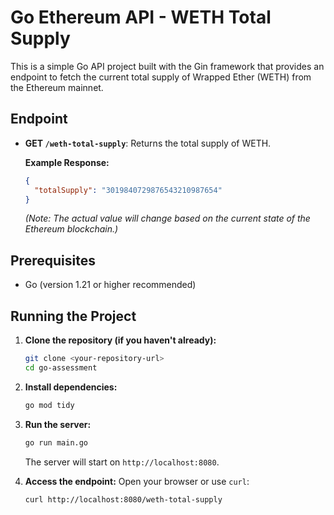 # Go Ethereum API - WETH Total Supply

This is a simple Go API project built with the Gin framework that provides an endpoint to fetch the current total supply of Wrapped Ether (WETH) from the Ethereum mainnet.

## Endpoint

- **GET `/weth-total-supply`**: Returns the total supply of WETH.

  **Example Response:**

  ```json
  {
    "totalSupply": "3019840729876543210987654" 
  }
  ```
  *(Note: The actual value will change based on the current state of the Ethereum blockchain.)*

## Prerequisites

- Go (version 1.21 or higher recommended)

## Running the Project

1.  **Clone the repository (if you haven't already):**
    ```bash
    git clone <your-repository-url>
    cd go-assessment 
    ```

2.  **Install dependencies:**
    ```bash
    go mod tidy
    ```

3.  **Run the server:**
    ```bash
    go run main.go
    ```
    The server will start on `http://localhost:8080`.

4.  **Access the endpoint:**
    Open your browser or use `curl`:
    ```bash
    curl http://localhost:8080/weth-total-supply
    ``` 